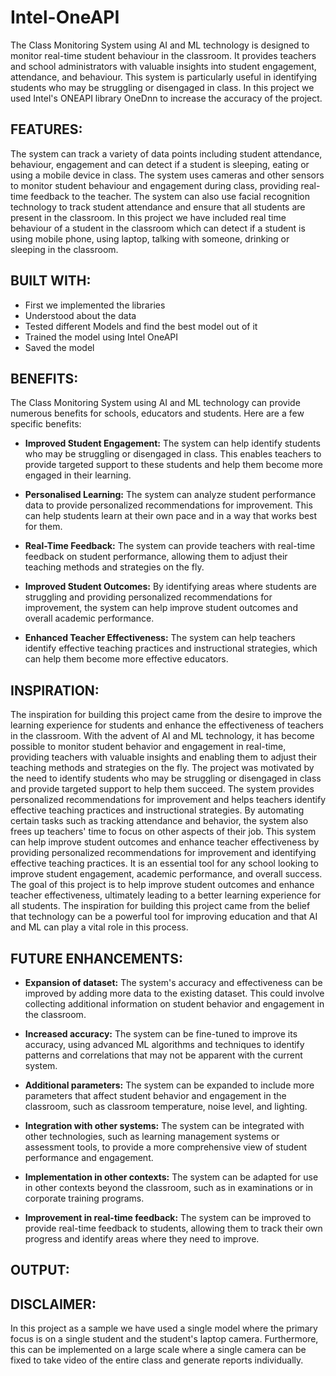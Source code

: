 # Intel-OneAPI
The Class Monitoring System using AI and ML technology is designed to monitor real-time student behaviour in the classroom. It provides teachers and school administrators with valuable insights into student engagement, attendance, and behaviour. This system is particularly useful in identifying students who may be struggling or disengaged in class. In this project we used Intel's ONEAPI library OneDnn to increase the accuracy of the project.

## **FEATURES:**
The system can track a variety of data points including student attendance, behaviour, engagement and can detect if a student is sleeping, eating or using a mobile device in class. The system uses cameras and other sensors to monitor student behaviour and engagement during class, providing real-time feedback to the teacher. The system can also use facial recognition technology to track student attendance and ensure that all students are present in the classroom. In this project we have included real time behaviour of a student in the classroom which can detect if a student is using mobile phone, using laptop, talking with someone, drinking or sleeping in the classroom.

## **BUILT WITH:**
- First we implemented the libraries
- Understood about the data
- Tested different Models and find the best model out of it
- Trained the model using Intel OneAPI
- Saved the model

## **BENEFITS:**
The Class Monitoring System using AI and ML technology can provide numerous benefits for schools, educators and students. Here are a few specific benefits:

- **Improved Student Engagement:** The system can help identify students who may be struggling or disengaged in class. This enables teachers to provide targeted support to these students and help them become more engaged in their learning.

- **Personalised Learning:** The system can analyze student performance data to provide personalized recommendations for improvement. This can help students learn at their own pace and in a way that works best for them.

- **Real-Time Feedback:** The system can provide teachers with real-time feedback on student performance, allowing them to adjust their teaching methods and strategies on the fly.

- **Improved Student Outcomes:** By identifying areas where students are struggling and providing personalized recommendations for improvement, the system can help improve student outcomes and overall academic performance.

- **Enhanced Teacher Effectiveness:** The system can help teachers identify effective teaching practices and instructional strategies, which can help them become more effective educators.

## **INSPIRATION:**
The inspiration for building this project came from the desire to improve the learning experience for students and enhance the effectiveness of teachers in the classroom. With the advent of AI and ML technology, it has become possible to monitor student behavior and engagement in real-time, providing teachers with valuable insights and enabling them to adjust their teaching methods and strategies on the fly.
The project was motivated by the need to identify students who may be struggling or disengaged in class and provide targeted support to help them succeed. The system provides personalized recommendations for improvement and helps teachers identify effective teaching practices and instructional strategies. By automating certain tasks such as tracking attendance and behavior, the system also frees up teachers' time to focus on other aspects of their job.
This system can help improve student outcomes and enhance teacher effectiveness by providing personalized recommendations for improvement and identifying effective teaching practices. It is an essential tool for any school looking to improve student engagement, academic performance, and overall success.
The goal of this project is to help improve student outcomes and enhance teacher effectiveness, ultimately leading to a better learning experience for all students. The inspiration for building this project came from the belief that technology can be a powerful tool for improving education and that AI and ML can play a vital role in this process.

## **FUTURE ENHANCEMENTS:**
- **Expansion of dataset:** The system's accuracy and effectiveness can be improved by adding more data to the existing dataset. This could involve collecting additional information on student behavior and engagement in the classroom.

- **Increased accuracy:** The system can be fine-tuned to improve its accuracy, using advanced ML algorithms and techniques to identify patterns and correlations that may not be apparent with the current system.

- **Additional parameters:** The system can be expanded to include more parameters that affect student behavior and engagement in the classroom, such as classroom temperature, noise level, and lighting.

- **Integration with other systems:** The system can be integrated with other technologies, such as learning management systems or assessment tools, to provide a more comprehensive view of student performance and engagement.

- **Implementation in other contexts:** The system can be adapted for use in other contexts beyond the classroom, such as in examinations or in corporate training programs.

- **Improvement in real-time feedback:** The system can be improved to provide real-time feedback to students, allowing them to track their own progress and identify areas where they need to improve.

## **OUTPUT:**


## **DISCLAIMER:**
In this project as a sample we have used a single model where the primary focus is on a single student and the student's laptop camera. Furthermore, this can be implemented on a large scale where a single camera can be fixed to take video of the entire class and generate reports individually.
